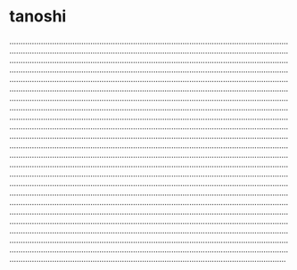 # tanoshi

...............................................................................................................................................................................................................................................................................................................................................................................................................................................................................................................................................................................................................................................................................................................................................................................................................................................................................................................................................................................................................................................................................................................................................................................................................................................................................................................................................................................................................................................................................................................................................................................................................................................................................................................................................................................................................................................................................................................................................................................................................................................................................................................................................................................................................................................................................................................................................................................................................................................................................................................................................................................................................................................................................................................................................................................................................................................................................................................................................................................................................................................................................................
